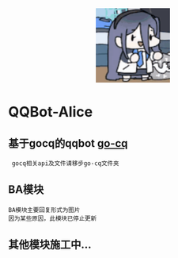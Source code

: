 <div align=center>
     <img src="/git_img/狂暴扫地机器人.gif" width="150" height="150">
</div>

# QQBot-Alice  
## 基于gocq的qqbot [go-cq](https://docs.go-cqhttp.org)
     gocq相关api及文件请移步go-cq文件夹  
     
## BA模块
    BA模块主要回复形式为图片  
    因为某些原因，此模块已停止更新  
    
## 其他模块施工中...

